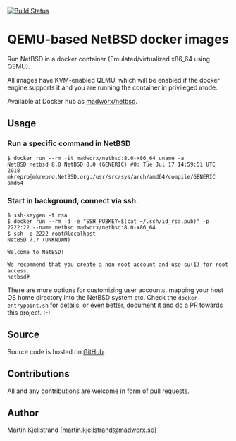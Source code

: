 [![Build Status](https://travis-ci.org/madworx/docker-netbsd.svg?branch=master)](https://travis-ci.org/madworx/docker-netbsd)

# QEMU-based NetBSD docker images

Run NetBSD in a docker container (Emulated/virtualized x86_64 using QEMU).

All images have KVM-enabled QEMU, which  will be enabled if the docker
engine supports it and you are running the container in privileged mode.

Available at Docker hub as [madworx/netbsd](https://hub.docker.com/r/madworx/netbsd/).

## Usage

### Run a specific command in NetBSD
```
$ docker run --rm -it madworx/netbsd:8.0-x86_64 uname -a
NetBSD netbsd 8.0 NetBSD 8.0 (GENERIC) #0: Tue Jul 17 14:59:51 UTC 2018  mkrepro@mkrepro.NetBSD.org:/usr/src/sys/arch/amd64/compile/GENERIC amd64
```

### Start in background, connect via ssh.
```
$ ssh-keygen -t rsa
$ docker run --rm -d -e "SSH_PUBKEY=$(cat ~/.ssh/id_rsa.pub)" -p 2222:22 --name netbsd madworx/netbsd:8.0-x86_64
$ ssh -p 2222 root@localhost
NetBSD ?.? (UNKNOWN)

Welcome to NetBSD!

We recommend that you create a non-root account and use su(1) for root access.
netbsd#
```
There are more options for customizing user accounts, mapping your host OS home directory into the NetBSD system etc. Check the `docker-entrypoint.sh` for details, or even better, document it and do a PR towards this project. :-)

## Source

Source code is hosted on [GitHub](https://github.com/madworx/docker-netbsd).






## Contributions

All and any contributions are welcome in form of pull requests.

## Author

Martin Kjellstrand [martin.kjellstrand@madworx.se]
